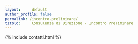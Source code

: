 ```yaml
---
layout:		default
author_profile: false
permalink: /incontro-preliminare/
titolo:		Consulenza di Direzione - Incontro Preliminare
---
```



{% include contatti.html %}